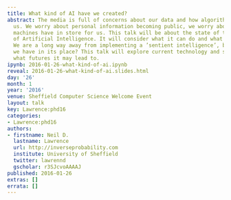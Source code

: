 ```yaml
---
title: What kind of AI have we created?
abstract: The media is full of concerns about our data and how algorithms are affecting
  us. We worry about personal information becoming public, we worry about what intelligent
  machines have in store for us. This talk will be about the state of the art in terms
  of Artificial Intelligence. It will consider what it can do and what it can’t do.
  We are a long way away from implementing a ’sentient intelligence’, but what do
  we have in its place? This talk will explore current technology and speculate on
  what futures it may lead to.
ipynb: 2016-01-26-what-kind-of-ai.ipynb
reveal: 2016-01-26-what-kind-of-ai.slides.html
day: '26'
month: 1
year: '2016'
venue: Sheffield Computer Science Welcome Event
layout: talk
key: Lawrence:phd16
categories:
- Lawrence:phd16
authors:
- firstname: Neil D.
  lastname: Lawrence
  url: http://inverseprobability.com
  institute: University of Sheffield
  twitter: lawrennd
  gscholar: r3SJcvoAAAAJ
published: 2016-01-26
extras: []
errata: []
---
```

